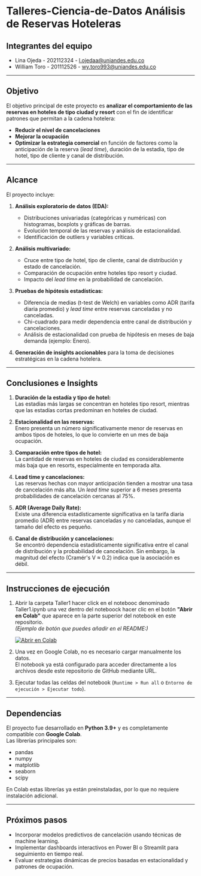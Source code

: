 # Talleres-Ciencia-de-Datos Análisis de Reservas Hoteleras

## Integrantes del equipo

-  Lina Ojeda - 202112324 - l.ojedaa@uniandes.edu.co
-  William Toro - 201112526 - wy.toro993@uniandes.edu.co


---

## Objetivo
El objetivo principal de este proyecto es **analizar el comportamiento de las reservas en hoteles de tipo ciudad y resort** con el fin de identificar patrones que permitan a la cadena hotelera:
- **Reducir el nivel de cancelaciones**
- **Mejorar la ocupación**
- **Optimizar la estrategia comercial** en función de factores como la anticipación de la reserva (*lead time*), duración de la estadía, tipo de hotel, tipo de cliente y canal de distribución.

---

## Alcance
El proyecto incluye:
1. **Análisis exploratorio de datos (EDA):**
   - Distribuciones univariadas (categóricas y numéricas) con histogramas, boxplots y gráficas de barras.
   - Evolución temporal de las reservas y análisis de estacionalidad.
   - Identificación de outliers y variables críticas.

2. **Análisis multivariado:**
   - Cruce entre tipo de hotel, tipo de cliente, canal de distribución y estado de cancelación.
   - Comparación de ocupación entre hoteles tipo resort y ciudad.
   - Impacto del *lead time* en la probabilidad de cancelación.

3. **Pruebas de hipótesis estadísticas:**
   - Diferencia de medias (t-test de Welch) en variables como ADR (tarifa diaria promedio) y *lead time* entre reservas canceladas y no canceladas.
   - Chi-cuadrado para medir dependencia entre canal de distribución y cancelaciones.
   - Análisis de estacionalidad con prueba de hipótesis en meses de baja demanda (ejemplo: Enero).

4. **Generación de insights accionables** para la toma de decisiones estratégicas en la cadena hotelera.

---

## Conclusiones e Insights
1. **Duración de la estadía y tipo de hotel:**  
   Las estadías más largas se concentran en hoteles tipo resort, mientras que las estadías cortas predominan en hoteles de ciudad.

2. **Estacionalidad en las reservas:**  
   Enero presenta un número significativamente menor de reservas en ambos tipos de hoteles, lo que lo convierte en un mes de baja ocupación.

3. **Comparación entre tipos de hotel:**  
   La cantidad de reservas en hoteles de ciudad es considerablemente más baja que en resorts, especialmente en temporada alta.

4. **Lead time y cancelaciones:**  
   Las reservas hechas con mayor anticipación tienden a mostrar una tasa de cancelación más alta. Un *lead time* superior a 6 meses presenta probabilidades de cancelación cercanas al 75%.

5. **ADR (Average Daily Rate):**  
   Existe una diferencia estadísticamente significativa en la tarifa diaria promedio (ADR) entre reservas canceladas y no canceladas, aunque el tamaño del efecto es pequeño.

6. **Canal de distribución y cancelaciones:**  
   Se encontró dependencia estadísticamente significativa entre el canal de distribución y la probabilidad de cancelación. Sin embargo, la magnitud del efecto (Cramér's V ≈ 0.2) indica que la asociación es débil.

---

## Instrucciones de ejecución
1. Abrir la carpeta Taller1 hacer click en el notebooc denominado Taller1.ipynb una vez dentro del noteboock hacer clic en el botón **"Abrir en Colab"** que aparece en la parte superior del notebook en este repositorio.  
   *(Ejemplo de botón que puedes añadir en el README:)*

   [![Abrir en Colab](https://colab.research.google.com/assets/colab-badge.svg)](https://colab.research.google.com/github/usuario/proyecto-hotel/blob/main/Analisis_Hotel.ipynb)

2. Una vez en Google Colab, no es necesario cargar manualmente los datos.  
   El notebook ya está configurado para acceder directamente a los archivos desde este repositorio de GitHub mediante URL.

3. Ejecutar todas las celdas del notebook (`Runtime > Run all` o `Entorno de ejecución > Ejecutar todo`).

---

## Dependencias
El proyecto fue desarrollado en **Python 3.9+** y es completamente compatible con **Google Colab**.  
Las librerías principales son:
- pandas
- numpy
- matplotlib
- seaborn
- scipy

En Colab estas librerías ya están preinstaladas, por lo que no requiere instalación adicional.

---

## Próximos pasos
- Incorporar modelos predictivos de cancelación usando técnicas de machine learning.
- Implementar dashboards interactivos en Power BI o Streamlit para seguimiento en tiempo real.
- Evaluar estrategias dinámicas de precios basadas en estacionalidad y patrones de ocupación.
